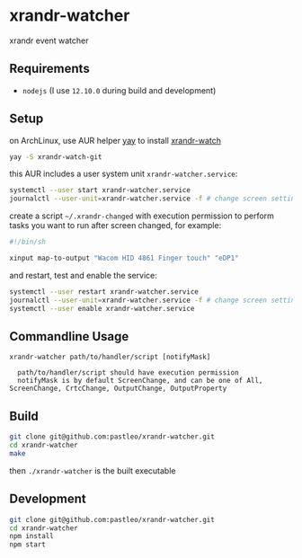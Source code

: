 # xrandr-watcher
xrandr event watcher

## Requirements

* `nodejs` (I use `12.10.0` during build and development)

## Setup

on ArchLinux, use AUR helper [yay](https://github.com/Jguer/yay.git) to install [xrandr-watch](https://aur.archlinux.org/packages/xrandr-watch-git/)

```bash
yay -S xrandr-watch-git
```

this AUR includes a user system unit `xrandr-watcher.service`:

```bash
systemctl --user start xrandr-watcher.service
journalctl --user-unit=xrandr-watcher.service -f # change screen setting to see if it is working
```

create a script `~/.xrandr-changed` with execution permission to perform tasks you want to run after screen changed, for example:

```bash
#!/bin/sh

xinput map-to-output "Wacom HID 4861 Finger touch" "eDP1"
```

and restart, test and enable the service:

```bash
systemctl --user restart xrandr-watcher.service
journalctl --user-unit=xrandr-watcher.service -f # change screen setting to see if it is working
systemctl --user enable xrandr-watcher.service
```

## Commandline Usage

```
xrandr-watcher path/to/handler/script [notifyMask]

  path/to/handler/script should have execution permission
  notifyMask is by default ScreenChange, and can be one of All, ScreenChange, CrtcChange, OutputChange, OutputProperty
```

## Build

```bash
git clone git@github.com:pastleo/xrandr-watcher.git
cd xrandr-watcher
make
```

then `./xrandr-watcher` is the built executable

## Development

```bash
git clone git@github.com:pastleo/xrandr-watcher.git
cd xrandr-watcher
npm install
npm start
```
